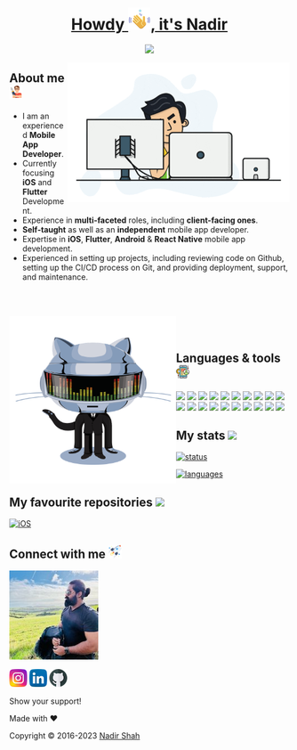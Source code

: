 <h1 align="center">
  <a href="https://github.com/lonewolfnadhu">    
    Howdy <img src="https://github.com/lonewolfnadhu/lonewolfnadhu/blob/main/assets/waving-hand.png">, it's Nadir
  </a>
</h1>

<p align="center">
  <a href="https://github.com/lonewolfnadhu">
    <img src="https://readme-typing-svg.demolab.com?font=Nunito&weight=500&size=27&duration=2000&pause=1000&color=FFFFFF&center=true&vCenter=true&width=445&lines=Welcome+to+my+GitHub+Profile;I+am+a+Mobile+Application+Developer;now+complete+focus+on;iOS+and+Flutter+development" /></a>
</p>

<img align="right" height="250" width="400" alt="GIF" src="https://github.com/lonewolfnadhu/lonewolfnadhu/blob/main/assets/app-1.gif"/>

## About me [<img src="https://github.com/lonewolfnadhu/lonewolfnadhu/blob/main/assets/auther.png">](https://github.com/lonewolfnadhu)
- I am an experienced **Mobile App Developer**.
- Currently focusing **iOS** and **Flutter** Development.
- Experience in **multi-faceted** roles, including **client-facing ones**.
- **Self-taught** as well as an **independent** mobile app developer.
- Expertise in **iOS**, **Flutter**, **Android** & **React Native** mobile app development.
- Experienced in setting up projects, including reviewing code on Github, setting up the CI/CD process on Git, and providing deployment, support, and maintenance.

<br> <br>

<img align="left" height="300" width="300" alt="GIF" src="https://github.com/lonewolfnadhu/lonewolfnadhu/blob/main/assets/git-robot.gif"/>

<br> <br>

## Languages & tools [<img src="https://github.com/lonewolfnadhu/lonewolfnadhu/blob/main/assets/mobile.png">](https://github.com/lonewolfnadhu)
[<img src="https://github.com/lonewolfnadhu/lonewolfnadhu/blob/main/assets/xcode-icon.png">](https://github.com/lonewolfnadhu)
[<img src="https://github.com/lonewolfnadhu/lonewolfnadhu/blob/main/assets/swift-icon.png">](https://github.com/lonewolfnadhu)
[<img src="https://github.com/lonewolfnadhu/lonewolfnadhu/blob/main/assets/android-studio-icon.png">](https://github.com/lonewolfnadhu)
[<img src="https://github.com/lonewolfnadhu/lonewolfnadhu/blob/main/assets/eclipse-icon.png">](https://github.com/lonewolfnadhu)
[<img src="https://github.com/lonewolfnadhu/lonewolfnadhu/blob/main/assets/java-icon.png">](https://github.com/lonewolfnadhu)
[<img src="https://github.com/lonewolfnadhu/lonewolfnadhu/blob/main/assets/dart-icon.png">](https://github.com/lonewolfnadhu)
[<img src="https://github.com/lonewolfnadhu/lonewolfnadhu/blob/main/assets/vs-code-icon.png">](https://github.com/lonewolfnadhu)
[<img src="https://github.com/lonewolfnadhu/lonewolfnadhu/blob/main/assets/sublime-icon.png">](https://github.com/lonewolfnadhu)
[<img src="https://github.com/lonewolfnadhu/lonewolfnadhu/blob/main/assets/netbeans-icon.png">](https://github.com/lonewolfnadhu)
[<img src="https://github.com/lonewolfnadhu/lonewolfnadhu/blob/main/assets/react-native-icon.png">](https://github.com/lonewolfnadhu)
[<img src="https://github.com/lonewolfnadhu/lonewolfnadhu/blob/main/assets/java-script-icon.png">](https://github.com/lonewolfnadhu)
[<img src="https://github.com/lonewolfnadhu/lonewolfnadhu/blob/main/assets/pycharm-icon.png">](https://github.com/lonewolfnadhu)
[<img src="https://github.com/lonewolfnadhu/lonewolfnadhu/blob/main/assets/python-icon.png">](https://github.com/lonewolfnadhu)
[<img src="https://github.com/lonewolfnadhu/lonewolfnadhu/blob/main/assets/git-icon.png">](https://github.com/lonewolfnadhu)
[<img src="https://github.com/lonewolfnadhu/lonewolfnadhu/blob/main/assets/postman-icon.png">](https://github.com/lonewolfnadhu)
[<img src="https://github.com/lonewolfnadhu/lonewolfnadhu/blob/main/assets/firebase-icon.png">](https://github.com/lonewolfnadhu)
[<img src="https://github.com/lonewolfnadhu/lonewolfnadhu/blob/main/assets/linux-icon.png">](https://github.com/lonewolfnadhu)
[<img src="https://github.com/lonewolfnadhu/lonewolfnadhu/blob/main/assets/google-sheet-icon.png">](https://github.com/lonewolfnadhu)
[<img src="https://github.com/lonewolfnadhu/lonewolfnadhu/blob/main/assets/google-doc-icon.png">](https://github.com/lonewolfnadhu)
[<img src="https://github.com/lonewolfnadhu/lonewolfnadhu/blob/main/assets/terminal-icon.png">](https://github.com/lonewolfnadhu)


## My stats [<img src="https://github.com/lonewolfnadhu/lonewolfnadhu/blob/main/assets/install-icon.png">](https://github.com/lonewolfnadhu)
[![status](https://github-readme-stats.vercel.app/api?username=lonewolfnadhu&show_icons=true&theme=radical)](https://github.com/lonewolfnadhu)

[![languages](https://github-readme-stats.vercel.app/api/top-langs/?username=lonewolfnadhu&langs_count=8&layout=compact)](https://github.com/lonewolfnadhu)


## My favourite repositories [<img src="https://github.com/lonewolfnadhu/lonewolfnadhu/blob/main/assets/repository-icon.png">](https://github.com/lonewolfnadhu)
[![iOS](https://github-readme-stats.vercel.app/api/pin/?username=lonewolfnadhu&repo=ios)](https://github.com/lonewolfnadhu/ios)


## Connect with me [<img src="https://github.com/lonewolfnadhu/lonewolfnadhu/blob/main/assets/rocket.png">](https://github.com/lonewolfnadhu)

[<img src="https://github.com/lonewolfnadhu/lonewolfnadhu/blob/main/assets/nadir.jpg">](https://linktr.ee/lonewolfnadhu)

[<img src="https://github.com/lonewolfnadhu/lonewolfnadhu/blob/main/assets/instagram.png">](https://www.instagram.com/lonewolfnadhu/)
[<img src="https://github.com/lonewolfnadhu/lonewolfnadhu/blob/main/assets/linkedin.png">](https://www.linkedin.com/in/lonewolfnadhu/)
[<img src="https://github.com/lonewolfnadhu/lonewolfnadhu/blob/main/assets/github.png">](https://github.com/lonewolfnadhu)


Show your support!


Made with ❤️


Copyright © 2016-2023 [Nadir Shah](https://linktr.ee/lonewolfnadhu)
